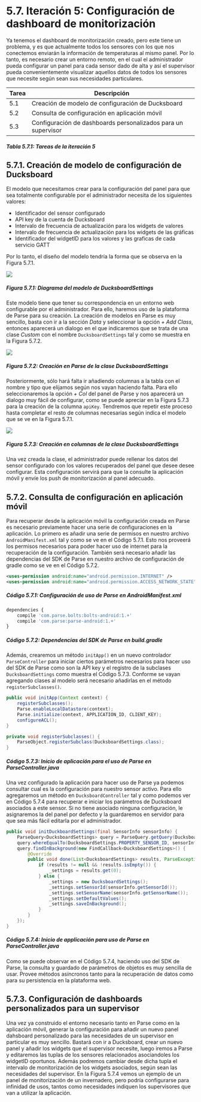# 5.7. Iteración 5: Configuración de dashboard de monitorización

Ya tenemos el dashboard de monitorización creado, pero este tiene un problema, y es que actualmente todos los sensores con los que nos conectemos enviarán la información de temperaturas al mismo panel. Por lo tanto, es necesario crear un entorno remoto, en el cual el administrador pueda configurar un panel para cada sensor dado de alta y así el supervisor pueda convenientemente visualizar aquellos datos de todos los sensores que necesite según sean sus necesidades particulares.

| Tarea | Descripción |
| -- | -- |
| 5.1 | Creación de modelo de configuración de Ducksboard |
| 5.2 | Consulta de configuración en aplicación móvil |
| 5.3 | Configuración de dashboards personalizados para un supervisor |
##### *Tabla 5.7.1: Tareas de la iteración 5* 

## 5.7.1. Creación de modelo de configuración de Ducksboard

El modelo que necesitamos crear para la configuración del panel para que sea totalmente configurable por el administrador necesita de los siguientes valores:

- Identificador del sensor configurado
- API key de la cuenta de Ducksboard
- Intervalo de frecuencia de actualización para los widgets de valores
- Intervalo de frecuencia de actualización para los widgets de las gráficas
- Identificador del widgetID para los valores y las graficas de cada servicio GATT

Por lo tanto, el diseño del modelo tendría la forma que se observa en la Figura 5.7.1.

![](./imagenes/diagrama_clase_ducksboard_settings.jpg)
##### *Figura 5.7.1: Diagrama del modelo de DucksboardSettings*

Este modelo tiene que tener su correspondencia en un entorno web configurable por el administrador. Para ello, haremos uso de la plataforma de Parse para su creación. La creación de modelos en Parse es muy sencillo, basta con ir a la sección *Data* y seleccionar la opción *+ Add Class*, entonces aparecerá un dialogo en el que indicaremos que se trata de una clase *Custom* con el nombre ```DucksboardSettings``` tal y como se muestra en la Figura 5.7.2.

![](./imagenes/parse_ducksboard_settings.jpg)
##### *Figura 5.7.2: Creación en Parse de la clase DucksboardSettings*

Posteriormente, sólo hará falta ir añadiendo columnas a la tabla con el nombre y tipo que elijamos según nos vayan haciendo falta. Para ello seleccionaremos la opción *+ Col* del panel de Parse y nos aparecerá un dialogo muy fácil de configurar, como se puede apreciar en la Figura 5.7.3 para la creación de la columna ```apiKey```. Tendremos que repetir este proceso hasta completar el resto de columnas necesarias según indica el modelo que se ve en la Figura 5.7.1.

![](./imagenes/parse_ducksboard_settings_column.jpg)
##### *Figura 5.7.3: Creación en columnas de la clase DucksboardSettings*

Una vez creada la clase, el administrador puede rellenar los datos del sensor configurado con los valores recuperados del panel que desee desee configurar. Esta configuración servirá para que la consulte la aplicación móvil y envíe los push de monitorización al panel adecuado.


## 5.7.2. Consulta de configuración en aplicación móvil

Para recuperar desde la aplicación móvil la configuración creada en Parse es necesario previamente hacer una serie de configuraciones en la aplicación. Lo primero es añadir una serie de permisos en nuestro archivo ```AndroidManifest.xml``` tal y como se ve en el Código 5.7.1. Esto nos proveerá los permisos necesarios para poder hacer uso de internet para la recuperación de la configuración. También será necesario añadir las dependencias del SDK de Parse en nuestro archivo de configuración de gradle como se ve en el Código 5.7.2.

```xml
<uses-permission android:name="android.permission.INTERNET" />
<uses-permission android:name="android.permission.ACCESS_NETWORK_STATE" />
```
##### *Código 5.7.1: Configuración de uso de Parse en AndroidManifest.xml*

```javascript
dependencies {
    compile 'com.parse.bolts:bolts-android:1.+'
    compile 'com.parse:parse-android:1.+'
}
```
##### *Código 5.7.2: Dependencias del SDK de Parse en build.gradle*


Además, crearemos un método ```initApp()``` en un nuevo controlador ```ParseController``` para iniciar ciertos parámetros necesarios para hacer uso del SDK de Parse como son la API key y el registro de la subclases ```DucksboardSettings``` como muestra el Código 5.7.3. Conforme se vayan agregando clases al modelo será necesario añadirlas en el método ```registerSubclasses()```.

```java
public void initApp(Context context) {
    registerSubclasses();
    Parse.enableLocalDatastore(context);
    Parse.initialize(context, APPLICATION_ID, CLIENT_KEY);
    configureACL();
}

private void registerSubclasses() {
    ParseObject.registerSubclass(DucksboardSettings.class);
}
```
##### *Código 5.7.3: Inicio de aplicación para el uso de Parse en ParseController.java*

Una vez configurado la aplicación para hacer uso de Parse ya podemos consultar cual es la configuración para nuestro sensor activo. Para ello agregaremos un método en ```DucksboardController``` tal y como podemos ver en Código 5.7.4 para recuperar e iniciar los parámetros de Ducksboard asociados a este sensor. Si no tiene asociado ninguna configuración, le asignaremos la del panel por defecto y la guardaremos en servidor para que sea más fácil editarla por el administrador.

```java
public void initDuckboardSettings(final SensorInfo sensorInfo) {
    ParseQuery<DucksboardSettings> query = ParseQuery.getQuery(DucksboardSettings.class);
    query.whereEqualTo(DucksboardSettings.PROPERTY_SENSOR_ID, sensorInfo.getSensorId());
    query.findInBackground(new FindCallback<DucksboardSettings>() {
        @Override
        public void done(List<DucksboardSettings> results, ParseException e) {
            if (results != null && !results.isEmpty()) {
                _settings = results.get(0);
            } else {
                _settings = new DucksboardSettings();
                _settings.setSensorId(sensorInfo.getSensorId());
                _settings.setSensorName(sensorInfo.getSensorName());
                _settings.setDefaultValues();
                _settings.saveInBackground();
            }
        }
    });
}
```
##### *Código 5.7.4: Inicio de applicación para uso de Parse en ParseController.java*

Como se puede observar en el Código 5.7.4, haciendo uso del SDK de Parse, la consulta y guardado de parámetros de objetos es muy sencilla de usar. Provee métodos asíncronos tanto para la recuperación de datos como para su persistencia en la plataforma web.

## 5.7.3. Configuración de dashboards personalizados para un supervisor

Una vez ya construido el entorno necesario tanto en Parse como en la aplicación móvil, generar la configuración para añadir un nuevo panel dahsboard personalizado para las necesidades de un supervisor en particular es muy sencillo. Bastará con ir a Ducksboard, crear un nuevo panel y añadir los widgets que el supervisor necesite, luego iremos a Parse y editaremos las tuplas de los sensores relacionados asociandoles los widgetID oportunos. Además podremos cambiar desde dicha tupla el intervalo de monitorización de los widgets asociados, según sean las necesidades del supervisor. En la Figura 5.7.4 vemos un ejemplo de un panel de monitorización de un invernadero, pero podría configurarse para infinidad de usos, tantos como necesidades indiquen los supervisores que van a utilizar la aplicación.



